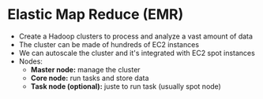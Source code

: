 # Elastic Map Reduce (EMR)

- Create a Hadoop clusters to process and analyze a vast amount of data
- The cluster can be made of hundreds of EC2 instances
- We can autoscale the cluster and it's integrated with EC2 spot instances
- Nodes:
  - **Master node:** manage the cluster
  - **Core node:** run tasks and store data
  - **Task node (optional):** juste to run task (usually spot node)